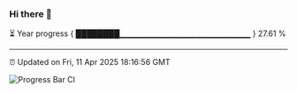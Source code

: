 ### Hi there 👋

⏳ Year progress { ████████▁▁▁▁▁▁▁▁▁▁▁▁▁▁▁▁▁▁▁▁▁▁ } 27.61 %

---

⏰ Updated on Fri, 11 Apr 2025 18:16:56 GMT

![Progress Bar CI](https://github.com/code-lakshay/GitHub-Actions-Demo/workflows/Progress%20Bar%20CI/badge.svg)
